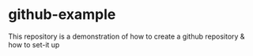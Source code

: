 # github-example
This repository is a demonstration of how to create a github repository &amp; how to set-it up
